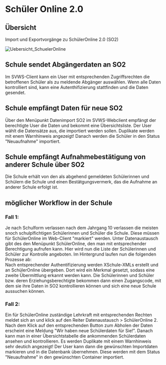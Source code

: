 # Schüler Online 2.0


## Übersicht

Import und Exportvorgänge zu SchülerOnline 2.0 (SO2)

![Uebersicht_SchuelerOnline](./graphics/SVWS-SchuelerOnline.png)

## Schule sendet Abgängerdaten an SO2

Im SVWS-Client kann ein User mit entsprechenden Zugriffsrechten die betroffenen Schüler als zu meldende Abgänger auswählen. Wenn alle Daten kontrolliert sind, kann eine Autenthifizierung stattfinden und die Daten gesendet.

## Schule empfängt Daten für neue SO2
Über den Menüpunkt Datenimport SO2 im SVWS-Webclient empfängt der berechtigte User die Daten und bekommt eine Übersichtsliste.
Der User wählt die Datensätze aus, die importiert werden sollen. Duplikate werden mit enem Warnhinweis angezeigt!
Danach werden die Schüler in den Status "Neuaufnahme" importiert.

## Schule empfängt Aufnahmebestätigung von anderer Schule über SO2
Die Schule erhält von den als abgehend gemeldeten Schülerinnen und Schülern die Schule und einen Bestätgungsvermerk, das die Aufnahme an anderer Schule erfolgt ist.

## möglicher Workflow in der Schule

### Fall 1:
Je nach Schulform verlassen nach dem Jahrgang 10 verlassen die meisten snoch schulplfichtigen Schülerinnen und Schüler die Schule. Diese müssen für SchülerOnline im Web-Client "markiert" werden. Unter Datenaustausch gibt des den Menüpunkt SchülerOnline, den man mit entsprechender Berechtigung aufrufen kann.
Hier wird nun die Liste der Schülerinnen und Schüler zur Kontrolle angeboten. Im Hintergrund laufen nun die folgenden Prozesse ab:   
Nach entsprechender Authentifizierung werden XSchule-XMLs erstellt und an SchülerOnline übergeben. Dort wird ein Merkmal gesetzt, sodass eine zweite Übermittlung erkannt werden kann. Die Schülerinnen und Schüler bzw. deren Erziehungsberechtigte bekommen dann einen Zugangscode, mit dem sie ihre Daten in SO2 kontrollieren können und sich eine neue Schule aussuchen können. 

### Fall 2:
Ein für SchülerOnline zuständige Lehrkraft mit entsprechenden Rechten meldet sich an und klick auf den Reiter Datenaustausch > SchülerOnline 2. Nach dem Klick auf den entsprechenden Button zum Abholen der Daten erscheint eine Meldung "Wir haben neue Schülerdaten für Sie!". Danach kann man in einer Übersichtstabelle die ankommenden Schülerdaten ansehen und kontrollieren. Es werden Duplikate mit einem Warnhinweis sehr deutich angezeigt! Der User kann dann die gewünschten Importdaten markieren und in die Datenbank übernehmen. Diese werden mit dem Status "Neuaufnahme" in den gewünschten Container importiert. 
